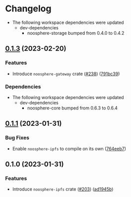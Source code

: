 # Changelog

* The following workspace dependencies were updated
  * dev-dependencies
    * noosphere-storage bumped from 0.4.0 to 0.4.2

## [0.1.3](https://github.com/subconsciousnetwork/noosphere/compare/noosphere-ipfs-v0.1.2...noosphere-ipfs-v0.1.3) (2023-02-20)


### Features

* Introduce `noosphere-gateway` crate ([#238](https://github.com/subconsciousnetwork/noosphere/issues/238)) ([791bc39](https://github.com/subconsciousnetwork/noosphere/commit/791bc3996cfac12cb077c3721f22d080a71d33ba))


### Dependencies

* The following workspace dependencies were updated
  * dev-dependencies
    * noosphere-core bumped from 0.6.3 to 0.6.4

## [0.1.1](https://github.com/subconsciousnetwork/noosphere/compare/noosphere-ipfs-v0.1.0...noosphere-ipfs-v0.1.1) (2023-01-31)


### Bug Fixes

* Enable `noosphere-ipfs` to compile on its own ([764eeb7](https://github.com/subconsciousnetwork/noosphere/commit/764eeb7d24df2773afd5bce934f2de6fc2de2640))

## 0.1.0 (2023-01-31)


### Features

* Introduce `noosphere-ipfs` crate ([#203](https://github.com/subconsciousnetwork/noosphere/issues/203)) ([ad1945b](https://github.com/subconsciousnetwork/noosphere/commit/ad1945bb7d64f169b6dac96807bf8d8e0c3ab482))
